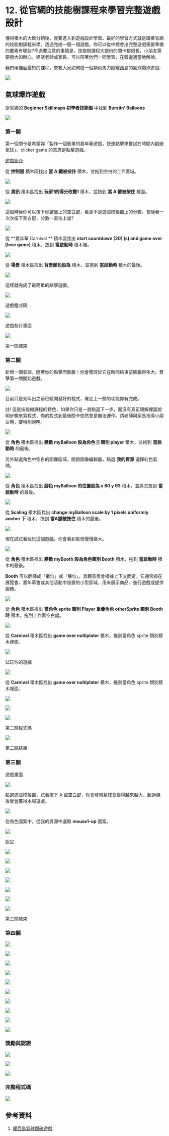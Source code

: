 # 12. 從官網的技能樹課程來學習完整遊戲設計 

懂得積木的大致分類後，就要進入到遊戲設計學習。最好的學習方式就是跟著官網的技能樹課程來學。透過完成一個一個遊戲，你可以從中體會出完整遊戲需要準備的要素有哪些?不過要注意的事情是，技能樹課程大部份的關卡都很長，小朋友需要極大的耐心，建議老師或家長，可以陪著他們一同學習，在旁邊適當地解說。

我們用裡面最短的課程，來教大家如何做一個類似馬力歐耀西島的氣球爆炸遊戲:

![](https://mario.wiki.gallery/images/thumb/c/cd/ThrowingBalloons.png/200px-ThrowingBalloons.png)


## 氣球爆炸遊戲

從官網的 **Beginner Skillmaps 初學者技能樹** 中找到 **Burstin' Balloons** 

![](img/12/arcade12_01.png)

### 第一關

第一個關卡是希望妳「製作一個簡單的嘉年華遊戲，快速點擊來嘗試在時間內戳破氣球」。clicker game 的意思是點擊遊戲。

[遊戲簡介](https://youtu.be/jZGvmt6X880)


從 **控制器** 積木區找出 **當 A 鍵被按住** 積木，並拖到空白的工作區域。

![](img/12/arcade12_02.png)


從 **資訊** 積木區找出 **玩家1的得分改變1** 積木，並拖到 **當 A 鍵被按住** 裡面。

![](img/12/arcade12_03.png)

這個時候你可以按下你鍵盤上的空白鍵，看是不是遊戲模擬器上的分數，會隨著一次次按下空白鍵，分數一直往上加?

![](img/12/arcade12_04.png)

從 **嘉年華 Carnival ** 積木區找出 **start countdown [20] (s) and game over [lose game]** 積木，放到 **當啟動時** 積木裡。

![](img/12/arcade12_05.png)

從 **場景** 積木區找出 **背景顏色設為** 積木，並拖到 **當啟動時** 積木的最後。

![](img/12/arcade12_06.png)

這樣就完成了最簡單的點擊遊戲。

![](img/12/arcade12_07.png)

遊戲程式碼:

![](/img/12/Stage01_Code.png)

遊戲執行畫面

![](img/12/Stage01_GameScreen.png)

第一關結束


### 第二關


新增一個氣球，隨著你的點擊而膨脹！你會驚訝於它在時間結束前膨脹得多大。雙擊第一關開始遊戲。

![](img/12/arcade12_08.png)

目前只是先叫出之前已經開發好的程式，確定上一關的功能你有完成。

註! 這是技能樹課程的特色，如果你只是一直點選下一步，而沒有真正理解裡面說明步驟來寫程式，你的程式到最後關卡依然會是無法運作。請老師與家長指導小朋友時，要特別說明。

![](img/12/arcade12_09.png)

從 **角色** 積木區找出 **變數 myBalloon 設為角色 [] 類別 player** 積木，並拖到 **當啟動時** 的最後。

另外點選角色中空白的圖像區域，開啟圖像編輯器，點選 **我的資源** 選擇紅色氣球。

![](img/12/arcade12_10.png)

從 **角色** 積木區找出 **腳色 myBalloon 的位置設為 x 80 y 93** 積木，並將其放到 **當啟動時** 的最後。 

![](img/12/arcade12_11.png)

從 **Scaling** 積木區找出 **change myBalloon scale by 1 pixels uniformly ancher 下** 積木，拖到 **當A鍵被按住** 積木的最後。

![](img/12/arcade12_12.png)


現在試試看玩玩這個遊戲，你會看到氣球慢慢變大。

![](img/12/arcade12_13.png)

從 **角色** 積木區找出 **變數 myBooth 設為角色類別 Booth** 積木，拖到 **當啟動時** 積木的最後。

**Booth** 可以翻譯成「攤位」或「展位」，具體意思會根據上下文而定。它通常指在展覽會、嘉年華會或其他活動中設置的小型區域，用來展示商品、進行遊戲或提供服務。

![](img/12/arcade12_14.png)

從 **角色** 積木區找出 **當角色 sprite 類別 Player 重疊角色 otherSprite 類別 Booth 時** 積木，拖到工作區空白處。

![](img/12/arcade12_15.png)

從 **Carnival** 積木區找出 **game over nultiplater** 積木，拖到當角色 sprite 類別積木裡面。

![](img/12/arcade12_17.png)


試玩你的遊戲

![](img/12/arcade12_16.png)

從 **Carnival** 積木區找出 **game over nultiplater** 積木，拖到當角色 sprite 類別積木裡面。

![](img/12/arcade12_18.png)

![](img/12/arcade12_19.png)

![](img/12/arcade12_20.png)

第二關程式碼

![](img/12/Stage02_Code.png)


第二關結束

### 第三關

遊戲畫面

![](img/12/arcade12_21.png)

點選遊戲模擬器，試著按下 A 或空白鍵，你會發現氣球會變得越來越大，超過線後就會贏得本場遊戲。

![](img/12/arcade12_22.png)

在角色圖案中，從我的資源中選取 **mouse1-up** 圖案。

![](img/12/arcade12_23.png)


設定

![](img/12/arcade12_24.png)

![](img/12/arcade12_25.png)

![](img/12/arcade12_26.png)

![](img/12/arcade12_27.png)

![](img/12/arcade12_28.png)

![](img/12/arcade12_29.png)

![](img/12/arcade12_30.png)

第三關結束

### 第四關

![](img/12/arcade12_31.png)

![](img/12/arcade12_32.png)

![](img/12/arcade12_33.png)

![](img/12/arcade12_34.png)

![](img/12/arcade12_35.png)

![](img/12/arcade12_36.png)

![](img/12/arcade12_37.png)

![](img/12/arcade12_38.png)

![](img/12/arcade12_39.png)

![](img/12/arcade12_40.png)


### 獎勵與認證

![](img/12/arcade12_41.png)

![](img/12/arcade12_42.png)

![](img/12/arcade12_43.png)


### 完整程式碼

![](img/12/arcade12_44.png)

## 參考資料

1. [耀西島氣球爆破遊戲](https://www.mariowiki.com/Balloon_%28Mini_Battle%29)